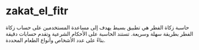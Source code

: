 # zakat_el_fitr
حاسبة زكاة الفطر هي تطبيق بسيط يهدف إلى مساعدة المستخدمين على حساب زكاة الفطر بطريقة سهلة وسريعة. تستند الحاسبة على الأحكام الشرعية وتقدم حسابات دقيقة بناءً على عدد الأشخاص وأنواع الطعام المحددة.
